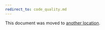 ```yaml
---
redirect_to: code_quality.md
---
```


This document was moved to [another location](code_quality.md).
